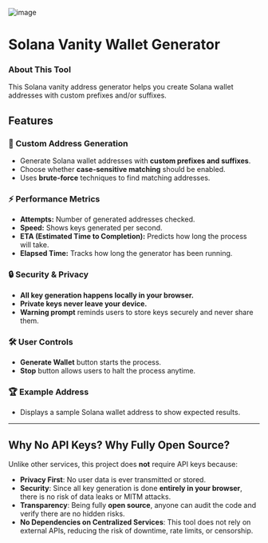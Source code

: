![image](https://github.com/user-attachments/assets/3da1ea17-db21-4e47-8fbd-8c0b9dd0df61)

# Solana Vanity Wallet Generator


### About This Tool

This Solana vanity address generator helps you create Solana wallet addresses with custom prefixes and/or suffixes.

## Features

### 🎯 Custom Address Generation
- Generate Solana wallet addresses with **custom prefixes and suffixes**.
- Choose whether **case-sensitive matching** should be enabled.
- Uses **brute-force** techniques to find matching addresses.

### ⚡ Performance Metrics
- **Attempts:** Number of generated addresses checked.
- **Speed:** Shows keys generated per second.
- **ETA (Estimated Time to Completion):** Predicts how long the process will take.
- **Elapsed Time:** Tracks how long the generator has been running.

### 🔒 Security & Privacy
- **All key generation happens locally in your browser.**
- **Private keys never leave your device.**
- **Warning prompt** reminds users to store keys securely and never share them.

### 🛠️ User Controls
- **Generate Wallet** button starts the process.
- **Stop** button allows users to halt the process anytime.

### 🏆 Example Address
- Displays a sample Solana wallet address to show expected results.

---

## Why No API Keys? Why Fully Open Source?
Unlike other services, this project does **not** require API keys because:

- **Privacy First**: No user data is ever transmitted or stored.
- **Security**: Since all key generation is done **entirely in your browser**, there is no risk of data leaks or MITM attacks.
- **Transparency**: Being fully **open source**, anyone can audit the code and verify there are no hidden risks.
- **No Dependencies on Centralized Services**: This tool does not rely on external APIs, reducing the risk of downtime, rate limits, or censorship.
